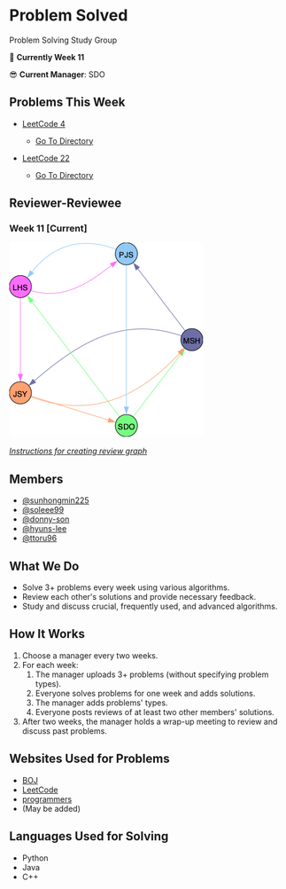 # Problem Solved
Problem Solving Study Group

📌 **Currently Week 11**

😎 **Current Manager**: SDO

## Problems This Week
  - [LeetCode 4](https://leetcode.com/problems/median-of-two-sorted-arrays/)
    - [Go To Directory](./LeetCode/4_Median_of_Two_Sorted_Arrays)

  - [LeetCode 22](https://leetcode.com/problems/generate-parentheses/)
    - [Go To Directory](./LeetCode/22_Generate_Parentheses)

## Reviewer-Reviewee

### Week 11 [Current]

![Week11](./utils/graphs/week11.png)


[*Instructions for creating review graph*](https://github.com/sunhongmin225/problem-solved/blob/main/utils/README.md)

## Members
* [@sunhongmin225](https://github.com/sunhongmin225)
* [@soleee99](https://github.com/soleee99)
* [@donny-son](https://github.com/donny-son)
* [@hyuns-lee](https://github.com/hyuns-lee)
* [@ttoru96](https://github.com/ttoru96)

## What We Do
* Solve 3+ problems every week using various algorithms.
* Review each other's solutions and provide necessary feedback.
* Study and discuss crucial, frequently used, and advanced algorithms.

## How It Works
1. Choose a manager every two weeks.
1. For each week:
	1. The manager uploads 3+ problems (without specifying problem types).
	1. Everyone solves problems for one week and adds solutions.
	1. The manager adds problems' types.
	1. Everyone posts reviews of at least two other members' solutions.
1. After two weeks, the manager holds a wrap-up meeting to review and discuss past problems.

## Websites Used for Problems
* [BOJ](https://www.acmicpc.net)
* [LeetCode](https://leetcode.com)
* [programmers](https://programmers.co.kr)
* (May be added)

## Languages Used for Solving
* Python
* Java
* C++
